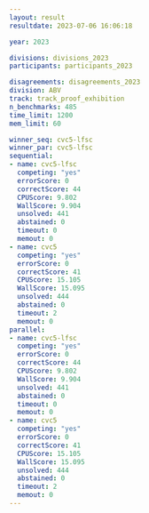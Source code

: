 ```yaml
---
layout: result
resultdate: 2023-07-06 16:06:18

year: 2023

divisions: divisions_2023
participants: participants_2023

disagreements: disagreements_2023
division: ABV
track: track_proof_exhibition
n_benchmarks: 485
time_limit: 1200
mem_limit: 60

winner_seq: cvc5-lfsc
winner_par: cvc5-lfsc
sequential:
- name: cvc5-lfsc
  competing: "yes"
  errorScore: 0
  correctScore: 44
  CPUScore: 9.802
  WallScore: 9.904
  unsolved: 441
  abstained: 0
  timeout: 0
  memout: 0
- name: cvc5
  competing: "yes"
  errorScore: 0
  correctScore: 41
  CPUScore: 15.105
  WallScore: 15.095
  unsolved: 444
  abstained: 0
  timeout: 2
  memout: 0
parallel:
- name: cvc5-lfsc
  competing: "yes"
  errorScore: 0
  correctScore: 44
  CPUScore: 9.802
  WallScore: 9.904
  unsolved: 441
  abstained: 0
  timeout: 0
  memout: 0
- name: cvc5
  competing: "yes"
  errorScore: 0
  correctScore: 41
  CPUScore: 15.105
  WallScore: 15.095
  unsolved: 444
  abstained: 0
  timeout: 2
  memout: 0
---
```

